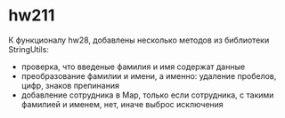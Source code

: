 # hw211
К функционалу hw28, добавлены несколько методов из библиотеки StringUtils:
* проверка, что введеные фамилия и имя содержат данные
* преобразование фамилии и имени, а именно: удаление пробелов, цифр, знаков препинания
* добавление сотрудника в Map, только если сотрудника, с такими фамилией и именем, нет, иначе выброс исключения
